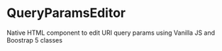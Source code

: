 # QueryParamsEditor
Native HTML component to edit URI query params using Vanilla JS and Boostrap 5 classes
